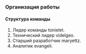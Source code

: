 ### Организация работы 
#### Структура команды

1. Лидер команды tonielet.
2. Технический лидер videlgeo.
3. Старший разработчик maryettz.
4. Аналитик evangeli.